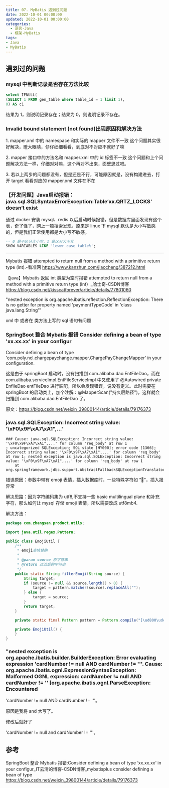 ```yaml
---
title: 07. MyBatis 遇到过问题
date: 2022-10-01 00:00:00
updated: 2022-10-01 00:00:00
categories:
  - 语言-Java
  - 框架-MyBatis
tags:
- Java
- MyBatis
---
```


## 遇到过的问题

### mysql 中判断记录是否存在方法比较

```sql
select IFNULL(
(SELECT 1 FROM gen_table where table_id = 1 limit 1),
0) AS c1
```

结果为 1，则说明记录存在；结果为 0，则说明记录不存在。

### Invalid bound statement (not found)出现原因和解决方法

1\. mapper.xml 中的 namespace 和实际的 mapper 文件不一致
这个问题其实很好解决，瞪大眼睛，仔仔细细看看，到底对不对应不就好了嘛

2\. mapper 接口中的方法名和 mapper.xml 中的 id 标签不一致
这个问题和上个问题解决方法一样，仔细对对嘛，这个再对不出来，面壁思过吧。

3\. 若以上两步的问题都没有，但是还是不行，可能原因就是，没有构建进去，打开 target 看看对应的 mapper.xml 文件在不在

### 【开发问题】Java启动报错： java.sql.SQLSyntaxErrorException:Table‘xx.QRTZ_LOCKS‘ doesn‘t exist

通过 docker 安装 mysql、redis 以后启动时候报错，但是数据库里面发现有这个表，奇了怪了，网上一顿搜索发现，原来是 linux 下 mysql 默认是大小写敏感的，但是我们正常使用都是大小写不敏感。

```sql
-- 0 是不区分大小写，1 是区分大小写
SHOW VARIABLES LIKE 'lower_case_table%';
```

- - -

Mybatis 报错 attempted to return null from a method with a primitive return type (int).-看准网
<https://www.kanzhun.com/jiaocheng/387212.html>

【java】Mybatis 返回 int 类型为空时报错 attempted to return null from a method with a primitive return type (int）_哈士奇-CSDN博客
<https://blog.csdn.net/kisscatforever/article/details/77801060>

"nested exception is org.apache.ibatis.reflection.ReflectionException: There is no getter for property named 'paymentTypeCode' in 'class java.lang.String'"

xml 中 或者在 类方法上写的 sql 语句有问题

### SpringBoot 整合 Mybatis 报错 Consider defining a bean of type 'xx.xx.xx' in your configur

Consider defining a bean of type 'com.poly.ncl.chargepaychange.mapper.ChargePayChangeMapper' in your configuration.

这是由于 springBoot 启动时，没有扫描到 com.alibaba.dao.EntFileDao，而在 com.alibaba.serviceImpl.EntFileServiceImpl 中又使用了 @Autowired private EnfileDao entFileDao 进行装配，所以会发现错误，说没有定义。此时需要在 springBoot 的启动类上，加个注解：@MapperScan("持久层路径")，这样就会扫描到 com.alibaba.dao.EntFileDao 了。

原文：<https://blog.csdn.net/weixin_39800144/article/details/79176373>

### java.sql.SQLException: Incorrect string value: '\xF0\x9F\xA7\xA1",...'

```text
### Cause: java.sql.SQLException: Incorrect string value: '\xF0\x9F\xA7\xA1",...' for column 'req_body' at row 1
; uncategorized SQLException; SQL state [HY000]; error code [1366]; Incorrect string value: '\xF0\x9F\xA7\xA1",...' for column 'req_body' at row 1; nested exception is java.sql.SQLException: Incorrect string value: '\xF0\x9F\xA7\xA1",...' for column 'req_body' at row 1
    at org.springframework.jdbc.support.AbstractFallbackSQLExceptionTranslator.translate(AbstractFallbackSQLExceptionTranslator.java:89)
```

错误原因：参数中带有 emoji 表情，插入数据库时，一些特殊字符如 “🌙”，插入报异常

解决思路：因为字符编码集为 utf8,不支持一些 basic multilingual plane 和补充字符，那么如何让 mysql 存储 emoji 表情，所以需要改成 utf8mb4.

解决方法：

```java
package com.zhangsan.product.utils;

import java.util.regex.Pattern;

public class EmojiUtil {
    /**
     * emoji表情替换
     *
     * @param source 原字符串
     * @return 过滤后的字符串
     */
    public static String filterEmoji(String source) {
        String target;
        if (source != null && source.length() > 0) {
            target = pattern.matcher(source).replaceAll("");
        } else {
            target = source;
        }
        return target;
    }

    private static final Pattern pattern = Pattern.compile("[\ud800\udc00-\udbff\udfff\ud800-\udfff]");

    private EmojiUtil() {
    }
}
```

### "nested exception is org.apache.ibatis.builder.BuilderException: Error evaluating expression 'cardNumber != null AND cardNumber != '''. Cause: org.apache.ibatis.ognl.ExpressionSyntaxException: Malformed OGNL expression: cardNumber != null AND cardNumber != '' [org.apache.ibatis.ognl.ParseException: Encountered

'cardNumber != null AND cardNumber != '''。

原因是我将 and 大写了。

修改后就好了

'cardNumber != null and cardNumber != '''。

## 参考

SpringBoot 整合 Mybatis 报错:Consider defining a bean of type ‘xx.xx.xx‘ in your configur_IT云清的博客-CSDN博客_mybatisplus consider defining a bean of type
<https://blog.csdn.net/weixin_39800144/article/details/79176373>
